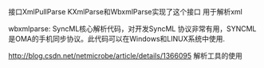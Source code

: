 接口XmlPullParse
KXmlParse和WbxmlParse实现了这个接口
用于解析xml

wbxmlparse: SyncML核心解析代码，对开发SyncML 协议非常有用，SYNCML是OMA的手机同步协议。此代码可以在Windows和LINUX系统中使用.

http://blog.csdn.net/netmicrobe/article/details/1366095
解析工具的使用